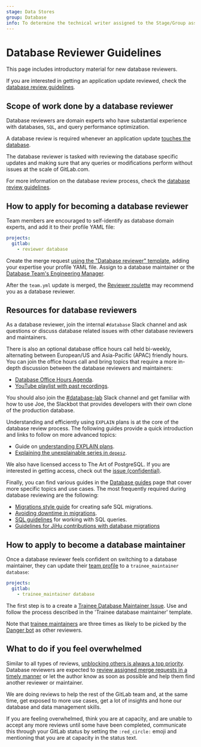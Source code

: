 ```yaml
---
stage: Data Stores
group: Database
info: To determine the technical writer assigned to the Stage/Group associated with this page, see https://about.gitlab.com/handbook/engineering/ux/technical-writing/#assignments
---
```


# Database Reviewer Guidelines

This page includes introductory material for new database reviewers.

If you are interested in getting an application update reviewed,
check the [database review guidelines](../database_review.md).

## Scope of work done by a database reviewer

Database reviewers are domain experts who have substantial experience with databases,
`SQL`, and query performance optimization.

A database review is required whenever an application update [touches the database](../database_review.md#general-process).

The database reviewer is tasked with reviewing the database specific updates and
making sure that any queries or modifications perform without issues
at the scale of GitLab.com.

For more information on the database review process, check the [database review guidelines](../database_review.md).

## How to apply for becoming a database reviewer

Team members are encouraged to self-identify as database domain experts, and add it to their profile YAML file:

```yaml
projects:
  gitlab:
    - reviewer database
```

Create the merge request [using the "Database reviewer" template](https://gitlab.com/gitlab-com/www-gitlab-com/-/blob/master/.gitlab/merge_request_templates/Database%20reviewer.md),
adding your expertise your profile YAML file. Assign to a database maintainer or the
[Database Team's Engineering Manager](https://about.gitlab.com/handbook/engineering/development/enablement/data_stores/database/).

After the `team.yml` update is merged, the [Reviewer roulette](../code_review.md#reviewer-roulette)
may recommend you as a database reviewer.

## Resources for database reviewers

As a database reviewer, join the internal `#database` Slack channel and ask questions or discuss
database related issues with other database reviewers and maintainers.

There is also an optional database office hours call held bi-weekly, alternating between
European/US and Asia-Pacific (APAC) friendly hours. You can join the office hours call and bring topics
that require a more in-depth discussion between the database reviewers and maintainers:

- [Database Office Hours Agenda](https://docs.google.com/document/d/1wgfmVL30F8SdMg-9yY6Y8djPSxWNvKmhR5XmsvYX1EI/edit).
- <i class="fa fa-youtube-play youtube" aria-hidden="true"></i> [YouTube playlist with past recordings](https://www.youtube.com/playlist?list=PL05JrBw4t0Kp-kqXeiF7fF7cFYaKtdqXM).

You should also join the [#database-lab](understanding_explain_plans.md#database-lab-engine)
Slack channel and get familiar with how to use Joe, the Slackbot that provides developers
with their own clone of the production database.

Understanding and efficiently using `EXPLAIN` plans is at the core of the database review process.
The following guides provide a quick introduction and links to follow on more advanced topics:

- Guide on [understanding EXPLAIN plans](understanding_explain_plans.md).
- [Explaining the unexplainable series in `depesz`](https://www.depesz.com/tag/unexplainable/).

We also have licensed access to The Art of PostgreSQL. If you are interested in getting access, check out the
[issue (confidential)](https://gitlab.com/gitlab-org/database-team/team-tasks/-/issues/23).

Finally, you can find various guides in the [Database guides](index.md) page that cover more specific
topics and use cases. The most frequently required during database reviewing are the following:

- [Migrations style guide](../migration_style_guide.md) for creating safe SQL migrations.
- [Avoiding downtime in migrations](avoiding_downtime_in_migrations.md).
- [SQL guidelines](../sql.md) for working with SQL queries.
- [Guidelines for JiHu contributions with database migrations](https://about.gitlab.com/handbook/ceo/chief-of-staff-team/jihu-support/jihu-database-change-process.html)

## How to apply to become a database maintainer

Once a database reviewer feels confident on switching to a database maintainer,
they can update their [team profile](https://gitlab.com/gitlab-com/www-gitlab-com/-/blob/master/data/team.yml)
to a `trainee_maintainer database`:

```yaml
projects:
  gitlab:
    - trainee_maintainer database
```

The first step is to a create a [Trainee Database Maintainer Issue](https://gitlab.com/gitlab-com/www-gitlab-com/-/issues/new?issuable_template=trainee-database-maintainer).
Use and follow the process described in the 'Trainee database maintainer' template.

Note that [trainee maintainers](https://about.gitlab.com/handbook/engineering/workflow/code-review/#trainee-maintainer)
are three times as likely to be picked by the [Danger bot](../dangerbot.md) as other reviewers.

## What to do if you feel overwhelmed

Similar to all types of reviews, [unblocking others is always a top priority](https://about.gitlab.com/handbook/values/#global-optimization).
Database reviewers are expected to [review assigned merge requests in a timely manner](https://about.gitlab.com/handbook/engineering/workflow/code-review/#review-turnaround-time)
or let the author know as soon as possible and help them find another reviewer or maintainer.

We are doing reviews to help the rest of the GitLab team and, at the same time, get exposed
to more use cases, get a lot of insights and hone our database and data management skills.

If you are feeling overwhelmed, think you are at capacity, and are unable to accept any more
reviews until some have been completed, communicate this through your GitLab status by setting
the `:red_circle:` emoji and mentioning that you are at capacity in the status text.
